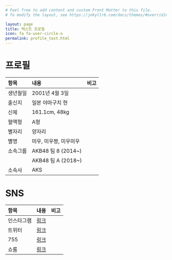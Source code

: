 ```yaml
---
# Feel free to add content and custom Front Matter to this file.
# To modify the layout, see https://jekyllrb.com/docs/themes/#overriding-theme-defaults

layout: page
title: 텍스트 프로필
icon: fa fa-user-circle-o
permalink: profile_text.html
---
```


# 프로필

| 항목          | 내용               | 비고   |
|:-------------|:------------------|:------|
| 생년월일       | 2001년 4월 3일      |       |
| 출신지        | 일본 야마구치 현       |       |
| 신체         | 161.1cm, 48kg       |       |
| 혈액형        | A형                 |       |
| 별자리        | 양자리               |       |
| 별명          | 미우, 미우짱, 미우미우  |       |
| 소속그룹       | AKB48 팀 8 (2014~)  |       |
|              | AKB48 팀 A (2018~)  |       |
| 소속사         | AKS                |       |

# SNS

| 항목          | 내용               | 비고   |
|:-------------|:------------------|:------|
| 인스타그램     | [링크](https://www.instagram.com/miumiu1343/)     |       |
| 트위터        | [링크](https://www.twitter.com/miumiu_0403/)      |       |
| 755         | [링크](https://7gogo.jp/shitao-miu)               |       |
| 쇼룸         | [링크](https://www.showroom-live.com/48_Miu_Shitao)       |       |
